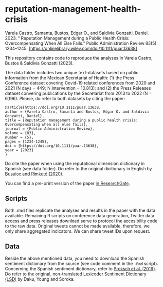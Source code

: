 # reputation-management-health-crisis
Varela Castro, Samanta, Bustos, Edgar O., and Saldivia Gonzatti, Daniel. 2023. “ Reputation Management during a Public Health Crisis: Overcompensating When All Else Fails.” Public Administration Review 83(5): 1234–1245. [https://onlinelibrary.wiley.com/doi/10.1111/puar.13638]

This repository contains code to reproduce the analyses in Varela Castro, Bustos &amp; Saldivia Gonzatti (2023).

The data folder includes two unique text-datasets based on public information from the Mexican Secretariat of Health: (1) the Press Conference dataset covering Covid-19 related conferences from 2020 and 2021 (N days = 449; N intervention = 10.813); and (2) the Press Releases dataset convering publications by the Secretariat from 2013 to 2022 (N = 6,196). Please, do refer to both datasets by citing the paper:

```
@article{https://doi.org/10.1111/puar.13638,
author = {Varela Castro, Samanta and Bustos, Edgar O. and Saldivia Gonzatti, Daniel},
title = {Reputation management during a public health crisis: Overcompensating when all else fails},
journal = {Public Administration Review},
volume = {83},
number = {5},
pages = {1234-1245},
doi = {https://doi.org/10.1111/puar.13638},
year = {2023}
}
```
Do cite the paper when using the reputational dimension dictionary in Spanish (see data folder). Do refer to the original dicitionary in English by [Busuioc and Rimkuté (2020)](https://www.tandfonline.com/doi/full/10.1080/13501763.2019.1603248).

You can find a pre-print version of the paper [in ResearchGate](https://www.researchgate.net/publication/369767678_Reputation_Management_During_a_Public_Health_Crisis_The_COVID_-19_Pandemic_in_Mexico).

## Scripts

Both .rmd files replicate the analyses and results in the paper with the data available. Remaining R scripts on conference data generation, Twitter data access and press releases download serve to protocol the accesibility code to the raw data. Original tweets cannot be made available, therefore, we only share aggregated indicators. We can share tweet IDs upon request.

## Data

Beside the above mentioned data, you need to download the Spanish sentiment dictionary from the source (see code comment in the `.Rmd` script). Concerning the Spanish sentiment dictionary, refer to [Proksch et al. (2019)](https://dataverse.harvard.edu/dataset.xhtml?persistentId=doi:10.7910/DVN/ALFLK6&version=1.0). Do refer to the original, non-translated [Lexicoder Sentiment Dictionary (LSD)](https://www.snsoroka.com/data-lexicoder/) by Daku, Young and Soroka.


